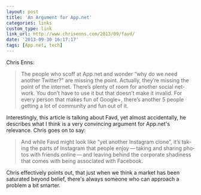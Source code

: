 ```yaml
---
layout: post
title: 'An Argument for App.net'
categories: links
custom_type: link
link_url: http://www.chrisenns.com/2013/09/favd/
date: '2013-09-30 16:17:17'
tags: [App.net, tech]
---
```

Chris Enns:

>The peo­ple who scoff at App​.net and won­der “why do we need another Twit­ter?” are missing the point. Actu­ally, they’re miss­ing the point of the inter­net. There’s plenty of room for another social net­work. You don’t have to use it but that doesn’t make it invalid. For every per­son that makes fun of Google+, there’s another 5 peo­ple get­ting a lot of com­mu­nity and fun out of it.

Interestingly, this article is talking about Favd, yet almost accidentally, he describes what I think is a very convincing argument for App.net's relevance. Chris goes on to say:

>And while Favd might look like “yet another Insta­gram clone”, it’s tak­ing the parts of Insta­gram that peo­ple enjoy — tak­ing and shar­ing pho­tos with friends online — and leav­ing behind the cor­po­rate shadi­ness that comes with being asso­ci­ated with Facebook.

Chris effectively points out, that just when we think a market has been saturated beyond belief, there's always someone who can approach a problem a bit smarter.

